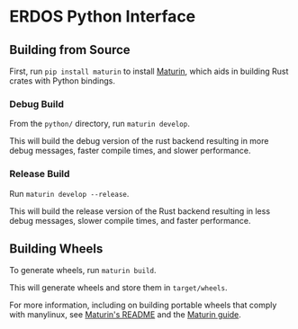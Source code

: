 # ERDOS Python Interface

## Building from Source

First, run `pip install maturin` to install [Maturin](https://github.com/PyO3/maturin),
which aids in building Rust crates with Python bindings.

### Debug Build

From the `python/` directory, run `maturin develop`.

This will build the debug version of the rust backend resulting in more debug messages, faster compile times, and slower performance.

### Release Build

Run `maturin develop --release`.

This will build the release version of the Rust backend resulting in less debug messages, slower compile times, and faster performance.

## Building Wheels

To generate wheels, run `maturin build`.

This will generate wheels and store them in `target/wheels`.

For more information, including on building portable wheels that comply with manylinux, see [Maturin's README](https://github.com/PyO3/maturin#manylinux-and-auditwheel) and the [Maturin guide](https://maturin.rs/distribution.html).